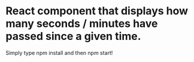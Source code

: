 <h1> React component that displays how many seconds / minutes have passed
since a given time.
</h1>

<p>Simply type npm install and then npm start!</p>
